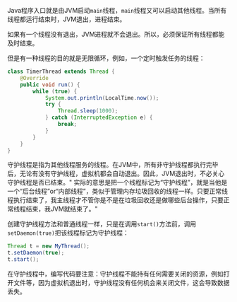 Java程序入口就是由JVM启动`main`线程，`main`线程又可以启动其他线程。当所有线程都运行结束时，JVM退出，进程结束。

如果有一个线程没有退出，JVM进程就不会退出。所以，必须保证所有线程都能及时结束。

但是有一种线程的目的就是无限循环，例如，一个定时触发任务的线程：

```Java
class TimerThread extends Thread {
    @Override
    public void run() {
        while (true) {
            System.out.println(LocalTime.now());
            try {
                Thread.sleep(1000);
            } catch (InterruptedException e) {
                break;
            }
        }
    }
}
```

守护线程是指为其他线程服务的线程。在JVM中，所有非守护线程都执行完毕后，无论有没有守护线程，虚拟机都会自动退出。因此，JVM退出时，不必关心守护线程是否已结束。" 实际的意思是把一个线程标记为“守护线程”，就是当他是一个“后台线程”or“内部线程”，类似于管理内存垃圾回收的线程一样。只要正常线程执行结束了，我主线程才不管你是不是在垃圾回收还是做哪些后台操作，只要正常线程结束，我JVM就结束了。"

创建守护线程方法和普通线程一样，只是在调用`start()`方法前，调用`setDaemon(true)`把该线程标记为守护线程：

```Java
Thread t = new MyThread();
t.setDaemon(true);
t.start();
```

在守护线程中，编写代码要注意：守护线程不能持有任何需要关闭的资源，例如打开文件等，因为虚拟机退出时，守护线程没有任何机会来关闭文件，这会导致数据丢失。